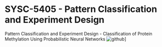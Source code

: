 # SYSC-5405 - Pattern Classification and Experiment Design
Pattern Classification and Experiment Design - Classification of Protein Methylation Using Probabilistic Neural Networks
![github](https://img.shields.io/badge/GitHub-000000?style=for-the-badge&logo=GitHub&logoColor=white)]
